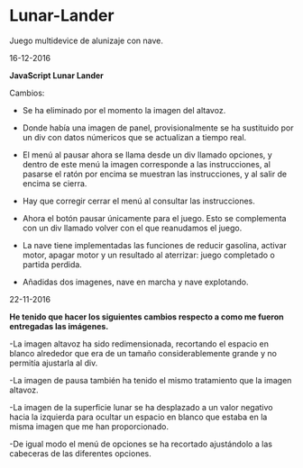# Lunar-Lander
Juego multidevice de alunizaje con nave.



16-12-2016 

**JavaScript Lunar Lander**

Cambios:

- Se ha eliminado por el momento la imagen del altavoz.

- Donde había una imagen de panel, provisionalmente se ha sustituido por un div con datos númericos que se actualizan a tiempo real.

- El menú al pausar ahora se llama desde un div llamado opciones, y dentro de este menú la imagen corresponde a las instrucciones, al pasarse el ratón por encima se muestran las instrucciones, y al salir de encima se cierra.

- Hay que corregir cerrar el menú al consultar las instrucciones.

- Ahora el botón pausar únicamente para el juego. Esto se complementa con un div llamado volver con el que reanudamos el juego.

- La nave tiene implementadas las funciones de reducir gasolina, activar motor, apagar motor y un resultado al aterrizar: juego completado o partida perdida.

- Añadidas dos imagenes, nave en marcha y nave explotando.




22-11-2016

**He tenido que hacer los siguientes cambios respecto a como me fueron entregadas las imágenes.**

-La imagen altavoz ha sido redimensionada, recortando el espacio en blanco alrededor que era de un tamaño considerablemente grande y no permitía ajustarla al div.

-La imagen de pausa también ha tenido el mismo tratamiento que la imagen altavoz.

-La imagen de la superficie lunar se ha desplazado a un valor negativo hacia la izquierda para ocultar un espacio en blanco que estaba en la misma imagen que me han proporcionado.

-De igual modo el menú de opciones se ha recortado ajustándolo a las cabeceras de las diferentes opciones.
